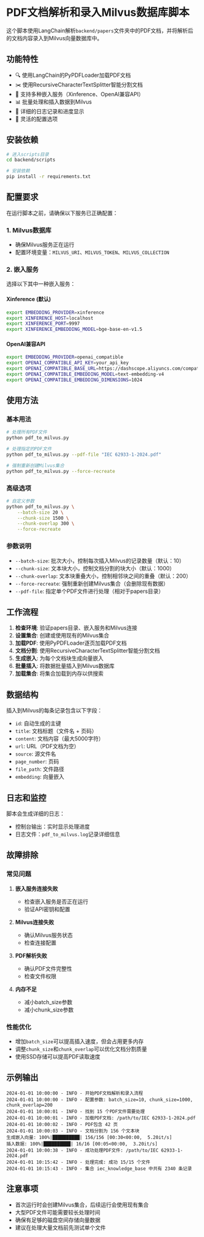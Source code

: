 # PDF文档解析和录入Milvus数据库脚本

这个脚本使用LangChain解析`backend/papers`文件夹中的PDF文档，并将解析后的文档内容录入到Milvus向量数据库中。

## 功能特性

- 🔍 使用LangChain的PyPDFLoader加载PDF文档
- ✂️ 使用RecursiveCharacterTextSplitter智能分割文档
- 🧠 支持多种嵌入服务（Xinference、OpenAI兼容API）
- 📊 批量处理和插入数据到Milvus
- 📝 详细的日志记录和进度显示
- 🔧 灵活的配置选项

## 安装依赖

```bash
# 进入scripts目录
cd backend/scripts

# 安装依赖
pip install -r requirements.txt
```

## 配置要求

在运行脚本之前，请确保以下服务已正确配置：

### 1. Milvus数据库
- 确保Milvus服务正在运行
- 配置环境变量：`MILVUS_URI`、`MILVUS_TOKEN`、`MILVUS_COLLECTION`

### 2. 嵌入服务
选择以下其中一种嵌入服务：

#### Xinference (默认)
```bash
export EMBEDDING_PROVIDER=xinference
export XINFERENCE_HOST=localhost
export XINFERENCE_PORT=9997
export XINFERENCE_EMBEDDING_MODEL=bge-base-en-v1.5
```

#### OpenAI兼容API
```bash
export EMBEDDING_PROVIDER=openai_compatible
export OPENAI_COMPATIBLE_API_KEY=your_api_key
export OPENAI_COMPATIBLE_BASE_URL=https://dashscope.aliyuncs.com/compatible-mode/v1
export OPENAI_COMPATIBLE_EMBEDDING_MODEL=text-embedding-v4
export OPENAI_COMPATIBLE_EMBEDDING_DIMENSIONS=1024
```

## 使用方法

### 基本用法

```bash
# 处理所有PDF文件
python pdf_to_milvus.py

# 处理指定的PDF文件
python pdf_to_milvus.py --pdf-file "IEC 62933-1-2024.pdf"

# 强制重新创建Milvus集合
python pdf_to_milvus.py --force-recreate
```

### 高级选项

```bash
# 自定义参数
python pdf_to_milvus.py \
    --batch-size 20 \
    --chunk-size 1500 \
    --chunk-overlap 300 \
    --force-recreate
```

### 参数说明

- `--batch-size`: 批次大小，控制每次插入Milvus的记录数量（默认：10）
- `--chunk-size`: 文本块大小，控制文档分割的块大小（默认：1000）
- `--chunk-overlap`: 文本块重叠大小，控制相邻块之间的重叠（默认：200）
- `--force-recreate`: 强制重新创建Milvus集合（会删除现有数据）
- `--pdf-file`: 指定单个PDF文件进行处理（相对于papers目录）

## 工作流程

1. **检查环境**: 验证papers目录、嵌入服务和Milvus连接
2. **设置集合**: 创建或使用现有的Milvus集合
3. **加载PDF**: 使用PyPDFLoader逐页加载PDF文档
4. **文档分割**: 使用RecursiveCharacterTextSplitter智能分割文档
5. **生成嵌入**: 为每个文档块生成向量嵌入
6. **批量插入**: 将数据批量插入到Milvus数据库
7. **加载集合**: 将集合加载到内存以供搜索

## 数据结构

插入到Milvus的每条记录包含以下字段：

- `id`: 自动生成的主键
- `title`: 文档标题（文件名 + 页码）
- `content`: 文档内容（最大5000字符）
- `url`: URL（PDF文档为空）
- `source`: 源文件名
- `page_number`: 页码
- `file_path`: 文件路径
- `embedding`: 向量嵌入

## 日志和监控

脚本会生成详细的日志：
- 控制台输出：实时显示处理进度
- 日志文件：`pdf_to_milvus.log`记录详细信息

## 故障排除

### 常见问题

1. **嵌入服务连接失败**
   - 检查嵌入服务是否正在运行
   - 验证API密钥和配置

2. **Milvus连接失败**
   - 确认Milvus服务状态
   - 检查连接配置

3. **PDF解析失败**
   - 确认PDF文件完整性
   - 检查文件权限

4. **内存不足**
   - 减小batch_size参数
   - 减小chunk_size参数

### 性能优化

- 增加`batch_size`可以提高插入速度，但会占用更多内存
- 调整`chunk_size`和`chunk_overlap`可以优化文档分割质量
- 使用SSD存储可以提高PDF读取速度

## 示例输出

```
2024-01-01 10:00:00 - INFO - 开始PDF文档解析和录入流程
2024-01-01 10:00:00 - INFO - 配置参数: batch_size=10, chunk_size=1000, chunk_overlap=200
2024-01-01 10:00:01 - INFO - 找到 15 个PDF文件需要处理
2024-01-01 10:00:01 - INFO - 加载PDF文档: /path/to/IEC 62933-1-2024.pdf
2024-01-01 10:00:02 - INFO - PDF包含 42 页
2024-01-01 10:00:03 - INFO - 文档分割为 156 个文本块
生成嵌入向量: 100%|██████████| 156/156 [00:30<00:00,  5.20it/s]
插入数据: 100%|██████████| 16/16 [00:05<00:00,  3.20it/s]
2024-01-01 10:00:38 - INFO - 成功处理PDF文件: /path/to/IEC 62933-1-2024.pdf
2024-01-01 10:15:42 - INFO - 处理完成: 成功 15/15 个文件
2024-01-01 10:15:43 - INFO - 集合 iec_knowledge_base 中共有 2340 条记录
```

## 注意事项

- 首次运行时会创建Milvus集合，后续运行会使用现有集合
- 大型PDF文件可能需要较长处理时间
- 确保有足够的磁盘空间存储向量数据
- 建议在处理大量文档前先测试单个文件 